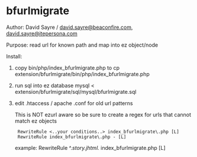 bfurlmigrate
============

Author: David Sayre / david.sayre@beaconfire.com, david.sayre@itepersona.com

Purpose: read url for known path and map into ez object/node

Install: 

1) copy bin/php/index_bfurlmigrate.php to <ez root>
	cp extension/bfurlmigrate/bin/php/index_bfurlmigrate.php <ez root>

2) run sql into ez database
	mysql <ez db> < extension/bfurlmigrate/sql/mysql/bfurlmigrate.sql

3) edit .htaccess / apache .conf for old url patterns

	This is NOT ezurl aware so be sure to create a regex for urls that cannot match ez objects

		RewriteRule <..your conditions..> index_bfurlmigrate\.php [L]
		RewriteRule index_bfurlmigrate\.php - [L]

	example: 
		RewriteRule ^.*story.jhtml.* index_bfurlmigrate\.php [L]
